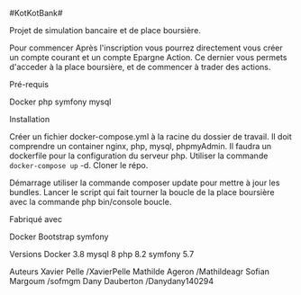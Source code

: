 #KotKotBank#

Projet de simulation bancaire et de place boursière.

Pour commencer
Après l'inscription vous pourrez directement vous créer un compte courant et un compte Epargne Action. Ce dernier vous permets d'acceder à la place boursière, et de commencer à trader des actions.

Pré-requis

 Docker
 php
 symfony
 mysql

Installation

 Créer un fichier docker-compose.yml à la racine du dossier de travail. Il doit comprendre un container nginx, php, mysql, phpmyAdmin.
Il faudra un dockerfile pour la configuration du serveur php. Utiliser la commande ```docker-compose up``` -d. Cloner le répo.

Démarrage
utiliser la commande composer update pour mettre à jour les bundles. Lancer le script qui fait tourner la boucle de la place boursière avec la commande php bin/console boucle.

Fabriqué avec

Docker
Bootstrap
symfony

Versions
Docker 3.8
mysql 8
php 8.2
symfony 5.7

Auteurs
Xavier Pelle /XavierPelle
Mathilde Ageron /Mathildeagr
Sofian Margoum /sofmgm
Dany Dauberton /Danydany140294
